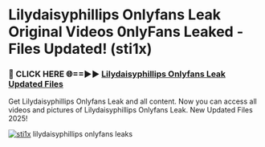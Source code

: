 # Lilydaisyphillips Onlyfans Leak Original Videos 0nlyFans Leaked - Files Updated! (sti1x)

<h3>🔴 CLICK HERE 🌐==►► <a href="https://tinyurl.com/x26r9saj" rel="nofollow">Lilydaisyphillips Onlyfans Leak Updated Files</a></h3>

Get Lilydaisyphillips Onlyfans Leak and all content. Now you can access all videos and pictures of Lilydaisyphillips Onlyfans Leak. New Updated Files 2025!

[![sti1x](https://i.imgur.com/LkgZPqh.gif)](https://tinyurl.com/x26r9saj)
lilydaisyphillips onlyfans leaks